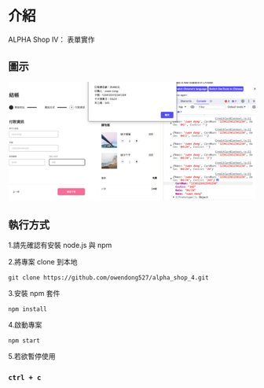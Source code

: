 # 介紹

ALPHA Shop IV： 表單實作

## 圖示
![image](https://github.com/owendong527/alpha_shop_4/blob/main/alphashop4.png)

## 執行方式

1.請先確認有安裝 node.js 與 npm

2.將專案 clone 到本地

    git clone https://github.com/owendong527/alpha_shop_4.git
    
3.安裝 npm 套件

    npm install

4.啟動專案

    npm start
    
5.若欲暫停使用

### `ctrl + c`
